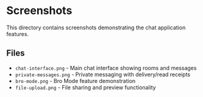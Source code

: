 # Screenshots

This directory contains screenshots demonstrating the chat application features.

## Files
- `chat-interface.png` - Main chat interface showing rooms and messages
- `private-messages.png` - Private messaging with delivery/read receipts
- `bro-mode.png` - Bro Mode feature demonstration
- `file-upload.png` - File sharing and preview functionality
